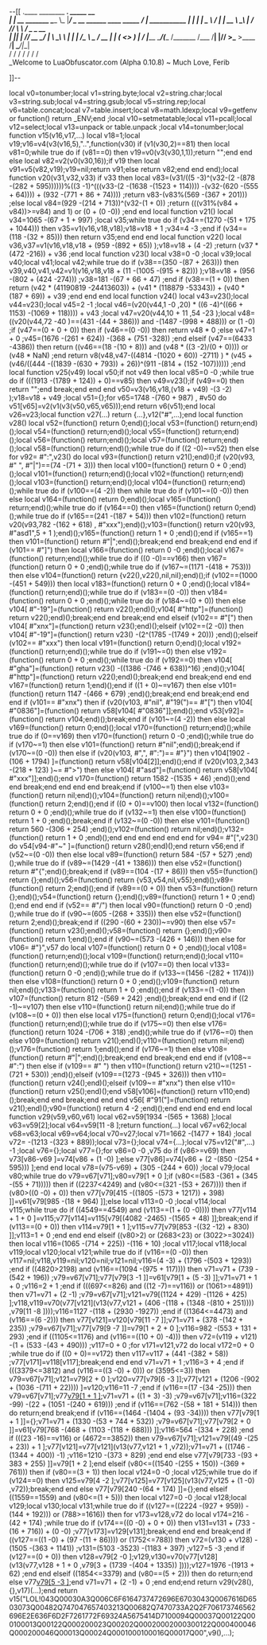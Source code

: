 --[[
 .____                  ________ ___.    _____                           __                
 |    |    __ _______   \_____  \\_ |___/ ____\_ __  ______ ____ _____ _/  |_  ___________ 
 |    |   |  |  \__  \   /   |   \| __ \   __\  |  \/  ___// ___\\__  \\   __\/  _ \_  __ \
 |    |___|  |  // __ \_/    |    \ \_\ \  | |  |  /\___ \\  \___ / __ \|  | (  <_> )  | \/
 |_______ \____/(____  /\_______  /___  /__| |____//____  >\___  >____  /__|  \____/|__|   
         \/          \/         \/    \/                \/     \/     \/                   
          \_Welcome to LuaObfuscator.com   (Alpha 0.10.8) ~  Much Love, Ferib 

]]--

local v0=tonumber;local v1=string.byte;local v2=string.char;local v3=string.sub;local v4=string.gsub;local v5=string.rep;local v6=table.concat;local v7=table.insert;local v8=math.ldexp;local v9=getfenv or function() return _ENV;end ;local v10=setmetatable;local v11=pcall;local v12=select;local v13=unpack or table.unpack ;local v14=tonumber;local function v15(v16,v17,...) local v18=1;local v19;v16=v4(v3(v16,5),"..",function(v30) if (v1(v30,2)==81) then local v81=0;while true do if (v81==0) then v19=v0(v3(v30,1,1));return "";end end else local v82=v2(v0(v30,16));if v19 then local v91=v5(v82,v19);v19=nil;return v91;else return v82;end end end);local function v20(v31,v32,v33) if v33 then local v83=(v31/((5 -3)^(v32-(2 -(878 -(282 + 595))))))%((3 -1)^(((v33-(2 -(1638 -(1523 + 114)))) -(v32-(620 -(555 + 64)))) + (932 -(771 + 86 + 74)))) ;return v83-(v83%(569 -(367 + 201))) ;else local v84=(929 -(214 + 713))^(v32-(1 + 0)) ;return (((v31%(v84 + v84))>=v84) and 1) or (0 + (0 -0)) ;end end local function v21() local v34=1065 -(67 + 1 + 997) ;local v35;while true do if (v34==(1270 -(51 + 175 + 1044))) then v35=v1(v16,v18,v18);v18=v18 + 1 ;v34=4 -3 ;end if (v34==(118 -(32 + 85))) then return v35;end end end local function v22() local v36,v37=v1(v16,v18,v18 + (959 -(892 + 65)) );v18=v18 + (4 -2) ;return (v37 * (472 -216)) + v36 ;end local function v23() local v38=0 -0 ;local v39;local v40;local v41;local v42;while true do if (v38==(350 -(87 + 263))) then v39,v40,v41,v42=v1(v16,v18,v18 + (11 -(1005 -(915 + 82))) );v18=v18 + (956 -(802 + (424 -274))) ;v38=181 -(67 + 66 + 47) ;end if (v38==(1 + 0)) then return (v42 * (41190819 -24413603)) + (v41 * (118879 -53343)) + (v40 * (187 + 69)) + v39 ;end end end local function v24() local v43=v23();local v44=v23();local v45=2 -1 ;local v46=(v20(v44,1 -0 ,20) * ((6 -4)^((66 + 1153) -(1069 + 118)))) + v43 ;local v47=v20(v44,10 + 11 ,54 -23 );local v48=((v20(v44,72 -40 )==(431 -(44 + 386))) and  -(1487 -(998 + 488))) or (1 -0) ;if (v47==(0 + 0 + 0)) then if (v46==(0 -0)) then return v48 * 0 ;else v47=1 + 0 ;v45=(1676 -(261 + 624)) -(368 + (751 -328)) ;end elseif (v47==(6433 -4386)) then return ((v46==(18 -(10 + 8))) and (v48 * ((3 -2)/(0 + 0)))) or (v48 * NaN) ;end return v8(v48,v47-((4814 -(1020 + 60)) -2711) ) * (v45 + (v46/((444 -((1839 -(630 + 793)) + 26))^(911 -(814 + (152 -107)))))) ;end local function v25(v49) local v50;if  not v49 then local v85=0 -0 ;while true do if (((1913 -(1789 + 124)) + 0)==v85) then v49=v23();if (v49==0) then return "";end break;end end end v50=v3(v16,v18,(v18 + v49) -(3 -2) );v18=v18 + v49 ;local v51={};for v65=1748 -(760 + 987) , #v50 do v51[v65]=v2(v1(v3(v50,v65,v65)));end return v6(v51);end local v26=v23;local function v27(...) return {...},v12("#",...);end local function v28() local v52=(function() return 0;end)();local v53=(function() return;end)();local v54=(function() return;end)();local v55=(function() return;end)();local v56=(function() return;end)();local v57=(function() return;end)();local v58=(function() return;end)();while true do if ((2 -0)~=v52) then else for v92= #":",v23() do local v93=(function() return v21();end)();if (v20(v93, #" ", #"|")==(74 -(71 + 3))) then local v100=(function() return 0 + 0 ;end)();local v101=(function() return;end)();local v102=(function() return;end)();local v103=(function() return;end)();local v104=(function() return;end)();while true do if (v100==(4 -2)) then while true do if (v101~=(0 -0)) then else local v164=(function() return 0;end)();local v165=(function() return;end)();while true do if (v164==0) then v165=(function() return 0;end)();while true do if (v165==(241 -(187 + 54))) then v102=(function() return v20(v93,782 -(162 + 618) , #"xxx");end)();v103=(function() return v20(v93, #"asd1",5 + 1 );end)();v165=(function() return 1 + 0 ;end)();end if (v165==1) then v101=(function() return  #"|";end)();break;end end break;end end end if (v101== #"]") then local v166=(function() return 0 -0 ;end)();local v167=(function() return;end)();while true do if ((0 -0)==v166) then v167=(function() return 0 + 0 ;end)();while true do if (v167~=(1171 -(418 + 753))) then else v104=(function() return {v22(),v22(),nil,nil};end)();if (v102==(1000 -(451 + 549))) then local v183=(function() return 0 + 0 ;end)();local v184=(function() return;end)();while true do if (v183==(0 -0)) then v184=(function() return 0 + 0 ;end)();while true do if (v184~=(0 + 0)) then else v104[ #"-19"]=(function() return v22();end)();v104[ #"http"]=(function() return v22();end)();break;end end break;end end elseif (v102== #"[") then v104[ #"xnx"]=(function() return v23();end)();elseif (v102==(2 -0)) then v104[ #"-19"]=(function() return v23() -(2^(1785 -(1749 + 20))) ;end)();elseif (v102== #"xxx") then local v191=(function() return 0;end)();local v192=(function() return;end)();while true do if (v191~=0) then else v192=(function() return 0 + 0 ;end)();while true do if (v192==0) then v104[ #"gha"]=(function() return v23() -((1386 -(746 + 638))^16) ;end)();v104[ #"http"]=(function() return v22();end)();break;end end break;end end end v167=(function() return 1;end)();end if ((1 + 0)~=v167) then else v101=(function() return 1147 -(466 + 679) ;end)();break;end end break;end end end if (v101== #"xnx") then if (v20(v103, #"nil", #"19(")== #"[") then v104[ #"0836"]=(function() return v58[v104[ #"0836"]];end)();end v53[v92]=(function() return v104;end)();break;end if (v101~=(4 -2)) then else local v169=(function() return 0;end)();local v170=(function() return;end)();while true do if (0==v169) then v170=(function() return 0 -0 ;end)();while true do if (v170~=1) then else v101=(function() return  #"nil";end)();break;end if (v170~=(0 -0)) then else if (v20(v103, #",", #":")== #"}") then v104[1902 -(106 + 1794) ]=(function() return v58[v104[2]];end)();end if (v20(v103,2,343 -(218 + 123) )~= #">") then else v104[ #"asd"]=(function() return v58[v104[ #"xxx"]];end)();end v170=(function() return 1582 -(1535 + 46) ;end)();end end break;end end end end break;end if (v100~=1) then else v103=(function() return nil;end)();v104=(function() return nil;end)();v100=(function() return 2;end)();end if ((0 + 0)==v100) then local v132=(function() return 0 + 0 ;end)();while true do if (v132~=1) then else v100=(function() return 1 + 0 ;end)();break;end if (v132~=(0 -0)) then else v101=(function() return 560 -(306 + 254) ;end)();v102=(function() return nil;end)();v132=(function() return 1 + 0 ;end)();end end end end end end for v94= #"[",v23() do v54[v94-#"~" ]=(function() return v28();end)();end return v56;end if (v52~=(0 -0)) then else local v89=(function() return 584 -(57 + 527) ;end)();while true do if (v89~=(1429 -(41 + 1386))) then else v52=(function() return  #"{";end)();break;end if (v89==(104 -(17 + 86))) then v55=(function() return {};end)();v56=(function() return {v53,v54,nil,v55};end)();v89=(function() return 2;end)();end if (v89==(0 + 0)) then v53=(function() return {};end)();v54=(function() return {};end)();v89=(function() return 1 + 0 ;end)();end end end if (v52== #"/") then local v90=(function() return 0 -0 ;end)();while true do if (v90~=(605 -(268 + 335))) then else v52=(function() return 2;end)();break;end if ((290 -(60 + 230))~=v90) then else v57=(function() return v23();end)();v58=(function() return {};end)();v90=(function() return 1;end)();end if (v90~=(573 -(426 + 146))) then else for v106= #"}",v57 do local v107=(function() return 0 + 0 ;end)();local v108=(function() return;end)();local v109=(function() return;end)();local v110=(function() return;end)();while true do if (v107==0) then local v133=(function() return 0 -0 ;end)();while true do if (v133~=(1456 -(282 + 1174))) then else v108=(function() return 0 + 0 ;end)();v109=(function() return nil;end)();v133=(function() return 1 + 0 ;end)();end if (v133==(1 -0)) then v107=(function() return 812 -(569 + 242) ;end)();break;end end end if ((2 -1)~=v107) then else v110=(function() return nil;end)();while true do if (v108~=(0 + 0)) then else local v175=(function() return 0;end)();local v176=(function() return;end)();while true do if (v175~=0) then else v176=(function() return 1024 -(706 + 318) ;end)();while true do if (v176~=0) then else v109=(function() return v21();end)();v110=(function() return nil;end)();v176=(function() return 1;end)();end if (v176~=1) then else v108=(function() return  #"|";end)();break;end end break;end end end if (v108~= #":") then else if (v109== #" ") then v110=(function() return v21()~=(1251 -(721 + 530)) ;end)();elseif (v109==(1273 -(945 + 326))) then v110=(function() return v24();end)();elseif (v109~= #"xnx") then else v110=(function() return v25();end)();end v58[v106]=(function() return v110;end)();break;end end break;end end end v56[ #"91("]=(function() return v21();end)();v90=(function() return 4 -2 ;end)();end end end end end local function v29(v59,v60,v61) local v62=v59[1934 -(565 + 1368) ];local v63=v59[2];local v64=v59[11 -8 ];return function(...) local v67=v62;local v68=v63;local v69=v64;local v70=v27;local v71=1662 -(1477 + 184) ;local v72= -(1213 -(323 + 889));local v73={};local v74={...};local v75=v12("#",...) -1 ;local v76={};local v77={};for v86=0 -0 ,v75 do if (v86>=v69) then v73[v86-v69 ]=v74[v86 + (1 -0) ];else v77[v86]=v74[v86 + (2 -(850 -(254 + 595))) ];end end local v78=(v75-v69) + (305 -(244 + 60)) ;local v79;local v80;while true do v79=v67[v71];v80=v79[1 + 0 ];if (v80<=(583 -(361 + (345 -(55 + 71))))) then if ((2237<4249) and (v80<=(321 -(53 + 267)))) then if (v80>((0 -0) + 0)) then v77[v79[415 -((1805 -(573 + 1217)) + 398) ]]=v61[v79[985 -(18 + 964) ]];else local v113=0 -0 ;local v114;local v115;while true do if ((4549==4549) and (v113==(1 + (0 -0)))) then v77[v114 + 1 + 0 ]=v115;v77[v114]=v115[v79[(4082 -2465) -(1565 + 48) ]];break;end if (v113==(0 + 0)) then v114=v79[1 + 1 ];v115=v77[v79[853 -((32 -12) + 830) ]];v113=1 + 0 ;end end end elseif ((v80>2) or (2683<23) or (3022>=3024)) then local v116=(1065 -(714 + 225)) -(116 + 10) ;local v117;local v118;local v119;local v120;local v121;while true do if (v116==(0 -0)) then v117=nil;v118,v119=nil;v120=nil;v121=nil;v116=(4 -3) + (1796 -(503 + 1293)) ;end if ((4820>2198) and (v116==(1094 -(975 + 117)))) then v71=v71 + (739 -(542 + 196)) ;v79=v67[v71];v77[v79[3 -1 ]]=v61[v79[1 + (5 -3) ]];v71=v71 + 1 + 0 ;v116=2 + 1 ;end if (((697<=826) and ((12 -7)==v116)) or (1061>=4891)) then v71=v71 + (2 -1) ;v79=v67[v71];v121=v79[(1124 + 429) -(1126 + 425) ];v118,v119=v70(v77[v121](v13(v77,v121 + (406 -(118 + (1348 -(810 + 251)))) ,v79[11 -8 ])));v116=1127 -(118 + (2930 -1927)) ;end if ((1364<=4473) and (v116==(6 -2))) then v77[v121]=v120[v79[11 -7 ]];v71=v71 + (378 -(142 + 235)) ;v79=v67[v71];v77[v79[9 -7 ]]=v79[1 + 2 + 0 ];v116=982 -(553 + 131 + 293) ;end if ((1105<=1176) and (v116==((10 + 0) -4))) then v72=(v119 + v121) -(1 + (533 -(43 + 490))) ;v117=0 + 0 ;for v171=v121,v72 do local v172=0 + 0 ;while true do if ((0 + 0)==v172) then v117=v117 + (441 -(382 + 58)) ;v77[v171]=v118[v117];break;end end end v71=v71 + 1 ;v116=3 + 4 ;end if (((3379<=3812) and (v116==((3 -0) + 0))) or (3595<=3)) then v79=v67[v71];v121=v79[2 + 0 ];v120=v77[v79[6 -3 ]];v77[v121 + (1206 -(902 + (1036 -(711 + 22)))) ]=v120;v116=11 -7 ;end if (v116==(17 -(34 -25))) then v79=v67[v71];v77[v79[1 + 1 ]]();v71=v71 + ((1 + 3) -3) ;v79=v67[v71];v116=(322 -99) -(22 + (1051 -(240 + 619))) ;end if (v116==(762 -(58 + 181 + 514))) then do return;end break;end if (v116==(1464 -(1404 + (93 -34)))) then v77[v79[1 + 1 ]]={};v71=v71 + (1330 -(53 + 744 + 532)) ;v79=v67[v71];v77[v79[2 + 0 ]]=v61[v79[768 -(468 + (1103 -(118 + 688))) ]];v116=564 -(334 + 228) ;end if (((23 -16)==v116) or (4672==3852)) then v79=v67[v71];v121=v79[(49 -(25 + 23)) + 1 ];v77[v121]=v77[v121](v13(v77,v121 + 1 ,v72));v71=v71 + ((1746 -(1344 + 400)) -1) ;v116=1210 -(373 + 829) ;end end else v77[v79[733 -(93 + 383 + 255) ]]=v79[1 + 2 ];end elseif (v80<=((1540 -(255 + 150)) -(369 + 761))) then if (v80==(3 + 1)) then local v124=0 -0 ;local v125;while true do if (v124==0) then v125=v79[4 -2 ];v77[v125]=v77[v125](v13(v77,v125 + (1 -0) ,v72));break;end end else v77[v79[240 -(64 + 174) ]]={};end elseif ((1559==1559) and (v80<=(1 + 5))) then local v127=0 -0 ;local v128;local v129;local v130;local v131;while true do if ((v127==((2224 -(927 + 959)) -(144 + 192))) or (788>=1616)) then for v173=v128,v72 do local v174=216 -(42 + 174) ;while true do if (v174==((0 -0) + 0 + 0)) then v131=v131 + (733 -(16 + 716)) + (0 -0) ;v77[v173]=v129[v131];break;end end end break;end if ((v127==((1 -0) + (97 -(11 + 86)))) or (1752<=788)) then v72=(v130 + v128) -(1505 -(363 + 1141)) ;v131=(5103 -3523) -(1183 + 397) ;v127=5 -3 ;end if (v127==(0 + 0)) then v128=v79[2 -0 ];v129,v130=v70(v77[v128](v13(v77,v128 + 1 + 0 ,v79[3 + (1739 -(404 + 1335)) ])));v127=1976 -(1913 + 62) ;end end elseif ((1854<=3379) and (v80==(5 + 2))) then do return;end else v77[v79[5 -3 ]]();end v71=v71 + (2 -1) + 0 ;end end;end return v29(v28(),{},v17)(...);end return v15("LOL!043Q00030A3Q006C6F6164737472696E6703043Q0067616D6503073Q00482Q747047657403213Q00682Q7470733A2Q2F706173746562696E2E636F6D2F7261772F69324A5675414D7100094Q00037Q00122Q000100013Q00122Q000200023Q00202Q00020002000300122Q000400046Q000200046Q00013Q00024Q0001000100016Q00017Q00",v9(),...);
